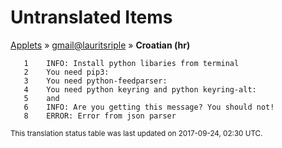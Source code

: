 # Untranslated Items
[Applets](../../../README.md) &#187; [gmail@lauritsriple](../README.md) &#187; **Croatian (hr)**

       1	INFO: Install python libaries from terminal
       2	You need pip3:
       3	You need python-feedparser:
       4	You need python keyring and python keyring-alt:
       5	and
       6	INFO: Are you getting this message? You should not!
       8	ERROR: Error from json parser

<sup>This translation status table was last updated on 2017-09-24, 02:30 UTC.</sup>
